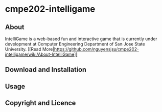 # cmpe202-intelligame

## About

IntelliGame is a web-based fun and interactive game that is currently under development at Computer Engineering Department of San Jose State University. [[Read More|https://github.com/nguyensjsu/cmpe202-intelligame/wiki/About-IntelliGame]]

## Download and Installation 



## Usage




## Copyright and Licence





